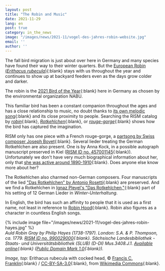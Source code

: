 ```yaml
---
layout: post
title: "The Robin and Music"
date: 2021-11-29
lang: en
post: true
category: in_the_news
image: "/images/news/2021-11/vogel-des-jahres-robin-website.jpg"
email: ''
author: ''
---
```


The fall bird migration is just about over here in Germany and many species have found their way to their winter quarters. But the [European Robin (_Erithacus rubecula_)](https://ebird.org/species/eurrob1){:blank} stays with us throughout the year and continues to show up at backyard feeders even as the days grow colder and darker.  

The robin is the [2021 Bird of the Year](https://www.nabu.de/tiere-und-pflanzen/aktionen-und-projekte/vogel-des-jahres/wahl-2021/29656.html){:blank} here in Germany as chosen by the environmental organization NABU.  

This familiar bird has been a constant companion throughout the ages and has a close relationship to music, no doubt thanks to [its own melodic song](https://www.rspb.org.uk/birds-and-wildlife/wildlife-guides/bird-a-z/robin/){:blank} and its close proximity to people. Searching the RISM catalog by [_robin_](https://opac.rism.info/search?View=rism&q=robin){:blank}, [_Rotkehlchen_](https://opac.rism.info/search?View=rism&q=Rotkehlchen){:blank}, or [_rouge-gorge_](https://opac.rism.info/search?View=rism&q=rouge-gorge){:blank} shows how the bird has captured the imagination.

RISM only has one piece with a French rouge-gorge, a [partsong by Swiss composer Joseph Bovet](https://opac.rism.info/search?id=403003750&View=rism){:blank}. Several lieder treating the German Rotkehlchen are also present. One is by Anna Kock, in a possible autograph manuscript preserved in Kiel ([RISM ID no. 457001145](https://opac.rism.info/search?id=457001145&View=rism){:blank}). Unfortunately we don't have very much biographical information about her, only that [she was active around 1890-1910](https://opac.rism.info/metaopac/perma.do;jsessionid=FFC353A90ABECCF9BBC4D4988376E996.touch02?v=rism&q=-1%3d%22pe30115493%22){:blank}. Does anyone else know more about her?  

The Rotkehlchen also charmed non-German composers. Four manuscripts of the lied ["Das Rotkehlchen" by Antonio Rosetti](https://opac.rism.info/search?View=rism&q=Rotkehlchen+rosetti){:blank} are preserved. And we find a Rotkehlchen in [Ignaz Pleyel's "Das Rotkehlchen,"](https://opac.rism.info/search?id=403009868&View=rism){:blank} part of his setting of 12 German Lieder in _Winter-Unterhaltung_.

In English, the bird has such an affinity to people that it is used as a first name, not least in reference to [Robin Hood](https://opac.rism.info/search?View=rism&q=robin+hood){:blank}. Robin also figures as a character in countless English songs.  

{% include image file="/images/news/2021-11/vogel-des-jahres-robin-hayes.jpg" %}  
_Auld Robin Gray by Philip Hayes (1738-1797). London: S.A. & P. Thompson, ca. 1779. [RISM ID no. 990029000](https://opac.rism.info/search?id=990029000&View=rism){:blank}. Sächsische Landesbibliothek - Staats- und Universitätsbibliothek (SLUB) (D-Dl) Mus.3408.J.1. [Available online](https://digital.slub-dresden.de/werkansicht/dlf/444800/1){:blank} ([Public Domain Mark 1.0](https://creativecommons.org/publicdomain/mark/1.0/){:blank})._

_Image, top:_ Erithacus rubecula with cocked head, © [Francis C. Franklin](https://commons.wikimedia.org/wiki/User:Baresi_franco){:blank} / [CC-BY-SA-3.0](https://creativecommons.org/licenses/by-sa/3.0/){:blank}, from [Wikimedia Commons](https://en.wikipedia.org/wiki/European_robin#/media/File:Erithacus_rubecula_with_cocked_head.jpg){:blank}.  
